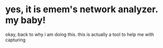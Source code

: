 # yes, it is emem's network analyzer. my baby!

okay, back to why i am doing this. this is actually a tool to help me with capturing 